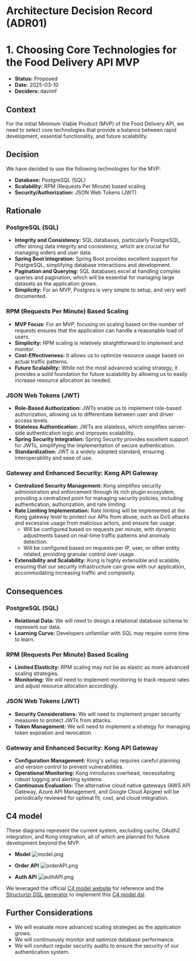 # Architecture Decision Record (ADR01)

# 1. Choosing Core Technologies for the Food Delivery API MVP

* **Status:** Proposed
* **Date:** 2025-03-10
* **Deciders:** davimf

## Context

For the initial Minimum Viable Product (MVP) of the Food Delivery API, we need to select core
technologies that provide a balance between rapid development, essential functionality, and future
scalability.

## Decision

We have decided to use the following technologies for the MVP:

* **Database:** PostgreSQL (SQL)
* **Scalability:** RPM (Requests Per Minute) based scaling
* **Security/Authorization:** JSON Web Tokens (JWT)

## Rationale

### PostgreSQL (SQL)

* **Integrity and Consistency:** SQL databases, particularly PostgreSQL, offer strong data integrity
  and consistency, which are crucial for managing orders and user data.
* **Spring Boot Integration:** Spring Boot provides excellent support for PostgreSQL, simplifying
  database interactions and development.
* **Pagination and Querying:** SQL databases excel at handling complex queries and pagination, which
  will be essential for managing large datasets as the application grows.
* **Simplicity:** For an MVP, Postgres is very simple to setup, and very well documented.

### RPM (Requests Per Minute) Based Scaling

* **MVP Focus:** For an MVP, focusing on scaling based on the number of requests ensures that the
  application can handle a reasonable load of users.
* **Simplicity:** RPM scaling is relatively straightforward to implement and monitor.
* **Cost-Effectiveness:** It allows us to optimize resource usage based on actual traffic patterns.
* **Future Scalability:** While not the most advanced scaling strategy, it provides a solid
  foundation for future scalability by allowing us to easily increase resource allocation as needed.

### JSON Web Tokens (JWT)

* **Role-Based Authorization:** JWTs enable us to implement role-based authorization, allowing us to
  differentiate between user and driver access levels.
* **Stateless Authentication:** JWTs are stateless, which simplifies server-side authentication
  logic and improves scalability.
* **Spring Security Integration:** Spring Security provides excellent support for JWTs, simplifying
  the implementation of secure authentication.
* **Standardization:** JWT is a widely adopted standard, ensuring interoperability and ease of use.

### Gateway and Enhanced Security: Kong API Gateway

* **Centralized Security Management:** Kong simplifies security administration and enforcement
  through its rich plugin ecosystem, providing a centralized point for managing security policies,
  including authentication, authorization, and rate limiting.
* **Rate Limiting Implementation:** Rate limiting will be implemented at the Kong gateway level to
  protect our APIs from abuse, such as DoS attacks and excessive usage from malicious actors, and
  ensure fair usage.
    - Will be configured based on requests per minute, with dynamic adjustments based on real-time
      traffic patterns and anomaly detection.
    - Will be configured based on requests per IP, user, or other entity related, providing granular
      control over usage.
* **Extensibility and Scalability:** Kong is highly extensible and scalable, ensuring that our
  security infrastructure can grow with our application, accommodating increasing traffic and
  complexity.

## Consequences

### PostgreSQL (SQL)

* **Relational Data:** We will need to design a relational database schema to represent our data.
* **Learning Curve:** Developers unfamiliar with SQL may require some time to learn.

### RPM (Requests Per Minute) Based Scaling

* **Limited Elasticity:** RPM scaling may not be as elastic as more advanced scaling strategies.
* **Monitoring:** We will need to implement monitoring to track request rates and adjust resource
  allocation accordingly.

### JSON Web Tokens (JWT)

* **Security Considerations:** We will need to implement proper security measures to protect JWTs
  from attacks.
* **Token Management:** We will need to implement a strategy for managing token expiration and
  revocation.

### Gateway and Enhanced Security: Kong API Gateway

* **Configuration Management:** Kong's setup requires careful planning and version control to
  prevent vulnerabilities.
* **Operational Monitoring:** Kong introduces overhead, necessitating robust logging and alerting
  systems.
* **Continuous Evaluation:** The alternative cloud native gateways (AWS API Gateway, Azure API
  Management, and Google Cloud Apigee) will be periodically reviewed for optimal fit, cost, and
  cloud integration.

## C4 model

These diagrams represent the current system, excluding cache, OAuth2 integration, and Kong
integration, all of which are planned for future development beyond the MVP.

* **Model**
  ![model.png](../c4-model/exports/ADR_01/model.png)

* **Order API**
  ![orderAPI.png](../c4-model/exports/ADR_01/orderAPI.png)

* **Auth API**
  ![authAPI.png](../c4-model/exports/ADR_01/authAPI.png)

We leveraged the official [C4 model website](https://c4model.com/diagrams/example) for reference and
the [Structurizr DSL generator](https://structurizr.com/dsl) to implement
this [C4 model dsl](../c4-model/ADR_01.dsl).

## Further Considerations

* We will evaluate more advanced scaling strategies as the application grows.
* We will continuously monitor and optimize database performance.
* We will conduct regular security audits to ensure the security of our authentication system.
